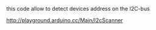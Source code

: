 this code allow to detect devices address on the I2C-bus

http://playground.arduino.cc/Main/I2cScanner
